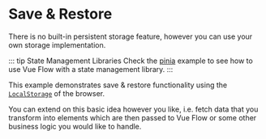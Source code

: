 # Save & Restore

There is no built-in persistent storage feature, however you can use your own storage implementation.

::: tip State Management Libraries
  Check the [pinia](/examples/pinia.html) example to see how to use Vue Flow with a state management library.
:::

This example demonstrates save & restore functionality using the [`LocalStorage`](https://developer.mozilla.org/de/docs/Web/API/Window/localStorage) of the browser.

You can extend on this basic idea however you like, i.e. fetch data that you transform into elements which are then passed to Vue Flow or 
some other business logic you would like to handle.

